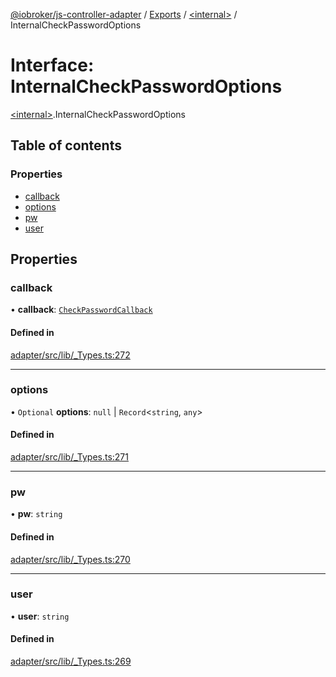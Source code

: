 [@iobroker/js-controller-adapter](../README.md) / [Exports](../modules.md) / [\<internal\>](../modules/internal_.md) / InternalCheckPasswordOptions

# Interface: InternalCheckPasswordOptions

[\<internal\>](../modules/internal_.md).InternalCheckPasswordOptions

## Table of contents

### Properties

- [callback](internal_.InternalCheckPasswordOptions.md#callback)
- [options](internal_.InternalCheckPasswordOptions.md#options)
- [pw](internal_.InternalCheckPasswordOptions.md#pw)
- [user](internal_.InternalCheckPasswordOptions.md#user)

## Properties

### callback

• **callback**: [`CheckPasswordCallback`](../modules/internal_.md#checkpasswordcallback)

#### Defined in

[adapter/src/lib/_Types.ts:272](https://github.com/ioBroker/ioBroker.js-controller/blob/6037ce8ae/packages/adapter/src/lib/_Types.ts#L272)

___

### options

• `Optional` **options**: ``null`` \| `Record`\<`string`, `any`\>

#### Defined in

[adapter/src/lib/_Types.ts:271](https://github.com/ioBroker/ioBroker.js-controller/blob/6037ce8ae/packages/adapter/src/lib/_Types.ts#L271)

___

### pw

• **pw**: `string`

#### Defined in

[adapter/src/lib/_Types.ts:270](https://github.com/ioBroker/ioBroker.js-controller/blob/6037ce8ae/packages/adapter/src/lib/_Types.ts#L270)

___

### user

• **user**: `string`

#### Defined in

[adapter/src/lib/_Types.ts:269](https://github.com/ioBroker/ioBroker.js-controller/blob/6037ce8ae/packages/adapter/src/lib/_Types.ts#L269)
